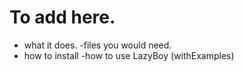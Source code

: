 # To add here.

- what it does.
-files you would need.
- how to install
-how to use LazyBoy (withExamples)



